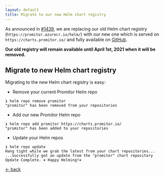 ```yaml
---
layout: default
title: Migrate to our new Helm chart registry
---
```


As announced in [#1439](https://github.com/tomkerkhove/promitor/issues/1439), we are replacing our old Helm chart registry
 (`https://promitor.azurecr.io/helm/`) with our new one which is served on `https://charts.promitor.io/` and fully
  available on [GitHub](https://github.com/promitor/charts).

**Our old registry will remain available until April 1st, 2021 when it will be removed.**

## Migrate to new Helm chart registry

Migrating to the new Helm chart registry is easy:

- Remove your current Promitor Helm repo

```cli
❯ helm repo remove promitor
"promitor" has been removed from your repositories
```

- Add our new Promitor Helm repo

```cli
❯ helm repo add promitor https://charts.promitor.io/
"promitor" has been added to your repositories
```

- Update your Helm repos

```cli
❯ helm repo update
Hang tight while we grab the latest from your chart repositories...
...Successfully got an update from the "promitor" chart repository
Update Complete. ⎈ Happy Helming!⎈
```

[&larr; back](/)
